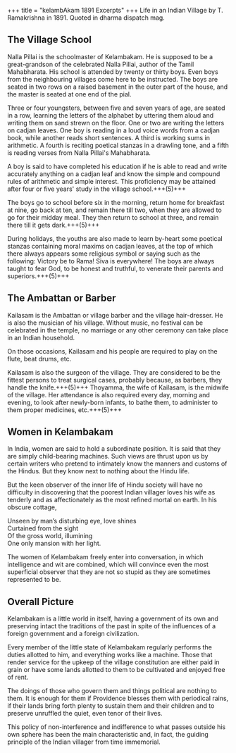 +++
title = "kelambAkam 1891 Excerpts"
+++
Life in an Indian Village by T. Ramakrishna in 1891. Quoted in dharma dispatch mag.

## The Village School
Nalla Pillai is the schoolmaster of Kelambakam. He is supposed to be a great-grandson of the celebrated Nalla Pillai, author of the Tamil Mahabharata. His school is attended by twenty or thirty boys. Even boys from the neighbouring villages come here to be instructed. The boys are seated in two rows on a raised basement in the outer part of the house, and the master is seated at one end of the pial.

Three or four youngsters, between five and seven years of age, are seated in a row, learning the letters of the alphabet by uttering them aloud and writing them on sand strewn on the floor. One or two are writing the letters on cadjan leaves. One boy is reading in a loud voice words from a cadjan book, while another reads short sentences. A third is working sums in arithmetic. A fourth is reciting poetical stanzas in a drawling tone, and a fifth is reading verses from Nalla Pillai's Mahabharata.


A boy is said to have completed his education if he is able to read and write accurately anything on a cadjan leaf and know the simple and compound rules of arithmetic and simple interest. This proficiency may be attained after four or five years' study in the village school.+++(5)+++

The boys go to school before six in the morning, return home for breakfast at nine, go back at ten, and remain there till two, when they are allowed to go for their midday meal. They then return to school at three, and remain there till it gets dark.+++(5)+++

During holidays, the youths are also made to learn by-heart some poetical stanzas containing moral maxims on cadjan leaves, at the top of which there always appears some religious symbol or saying such as the following: Victory be to Rama! Siva is everywhere! The boys are always taught to fear God, to be honest and truthful, to venerate their parents and superiors.+++(5)+++

## The Ambattan or Barber
Kailasam is the Ambattan or village barber and the village hair-dresser. He is also the musician of his village. Without music, no festival can be celebrated in the temple, no marriage or any other ceremony can take place in an Indian household.

On those occasions, Kailasam and his people are required to play on the flute, beat drums, etc.

Kailasam is also the surgeon of the village. They are considered to be the fittest persons to treat surgical cases, probably because, as barbers, they handle the knife.+++(5)+++ Thoyamma, the wife of Kailasam, is the midwife of the village. Her attendance is also required every day, morning and evening, to look after newly-born infants, to bathe them, to administer to them proper medicines, etc.+++(5)+++

## Women in Kelambakam
In India, women are said to hold a subordinate position. It is said that they are simply child-bearing machines. Such views are thrust upon us by certain writers who pretend to intimately know the manners and customs of the Hindus. But they know next to nothing about the Hindu life.

But the keen observer of the inner life of Hindu society will have no difficulty in discovering that the poorest Indian villager loves his wife as tenderly and as affectionately as the most refined mortal on earth. In his obscure cottage,

Unseen by man’s disturbing eye, love shines  
Curtained from the sight  
Of the gross world, illumining  
One only mansion with her light.

The women of Kelambakam freely enter into conversation, in which intelligence and wit are combined, which will convince even the most superficial observer that they are not so stupid as they are sometimes represented to be.

## Overall Picture
Kelambakam is a little world in itself, having a government of its own and preserving intact the traditions of the past in spite of the influences of a foreign government and a foreign civilization.

Every member of the little state of Kelambakam regularly performs the duties allotted to him, and everything works like a machine. Those that render service for the upkeep of the village constitution are either paid in grain or have some lands allotted to them to be cultivated and enjoyed free of rent.

The doings of those who govern them and things political are nothing to them. It is enough for them if Providence blesses them with periodical rains, if their lands bring forth plenty to sustain them and their children and to preserve unruffled the quiet, even tenor of their lives.

This policy of non-interference and indifference to what passes outside his own sphere has been the main characteristic and, in fact, the guiding principle of the Indian villager from time immemorial.

